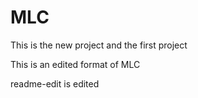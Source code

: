 # MLC
This is the new project and the first project

This is an edited format of MLC

readme-edit is edited
